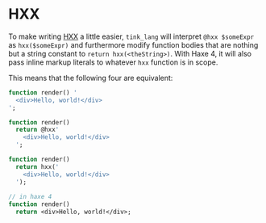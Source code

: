 # HXX

To make writing [HXX](https://github.com/haxetink/tink_hxx) a little easier, `tink_lang` will interpret `@hxx $someExpr` as  `hxx($someExpr)` and furthermore modify function bodies that are nothing but a string constant to `return hxx(<theString>)`. With Haxe 4, it will also pass inline markup literals to whatever `hxx` function is in scope.

This means that the following four are equivalent:

```haxe
function render() '
  <div>Hello, world!</div>
';

function render() 
  return @hxx'
    <div>Hello, world!</div>
  ';

function render()
  return hxx('
    <div>Hello, world!</div>  
  ');
  
// in haxe 4
function render() 
  return <div>Hello, world!</div>;  
```

